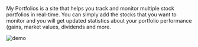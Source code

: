 My Portfolios is a site that helps you track and monitor multiple stock portfolios in real-time. You can simply add the stocks that you want to monitor and you will get updated statistics about your portfolio performance (gains, market values, dividends and more.

![demo](https://github.com/user-attachments/assets/0abba4ae-1699-4966-831f-3ad247b52711)

